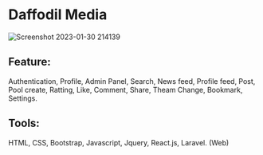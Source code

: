 # Daffodil Media


![Screenshot 2023-01-30 214139](https://user-images.githubusercontent.com/75266387/215686390-28a76a1e-a41d-482f-a81a-e72e2032da52.png)

## Feature: 
Authentication, Profile, Admin Panel, Search, News feed, Profile feed, Post, Pool create, Ratting, Like, Comment, Share, Theam Change, Bookmark, Settings.

## Tools:
HTML, CSS, Bootstrap, Javascript, Jquery, React.js, Laravel. (Web)
